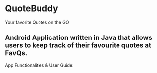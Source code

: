 # QuoteBuddy
Your favorite Quotes on the GO

Android Application written in Java that allows users to keep track of their favourite quotes at FavQs.
-----
App Functionalities & User Guide:


